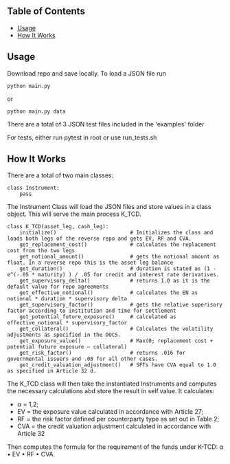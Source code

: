 ## Table of Contents

* [Usage](#usage)
* [How It Works](#usage)

## Usage
Download repo and save locally. To load a JSON file run 

    python main.py 

or

    python main.py data

There are a total of 3 JSON test files included in the 'examples' folder

For tests, either run pytest in root or use run_tests.sh

## How It Works
There are a total of two main classes:

    class Instrument:
        pass
The Instrument Class will load the JSON files and store values in a class object. This will serve the main process K_TCD.

    class K_TCD(asset_leg, cash_leg):
        initialize()                        # Initializes the class and loads both legs of the reverse repo and gets EV, RF and CVA. 
        get_replacement_cost()              # calculates the replacement cost from the two legs
        get_notional_amount()               # gets the notional amount as float. In a reverse repo this is the asset leg balance  
        get_duration()                      # duration is stated as (1 - e^(-.05 * maturity) ) / .05 for credit and interest rate derivatives.
        get_supervisory_delta()             # returns 1.0 as it is the default value for repo agreements
        get_effective_notional()            # calculates the EN as notional * duration * supervisory delta
        get_supervisory_factor()            # gets the relative superisory factor according to institution and time for settlement
        get_potential_future_exposure()     # calculated as effective_notional * supervisory_factor
        get_collateral()                    # Calculates the volatility adjustments as specified in the DOCS.
        get_exposure_value()                # Max(0; replacement cost + potential future exposure – collateral)
        get_risk_factor()                   # returns .016 for governmental issuers and .08 for all other cases.
        get_credit_valuation_adjustment()   # SFTs have CVA equal to 1.0 as specified in Article 32 d.

The K_TCD class will then take the instantiated Instruments and computes the necessary calculations abd store the result in self.value. 
It calculates:
- α = 1,2; 
- EV = the exposure value calculated in accordance with Article 27; 
- RF = the risk factor defined per counterparty type as set out in Table 2;  
- CVA = the credit valuation adjustment calculated in accordance with Article 32 

Then computes the formula for the requirement of the funds under K-TCD: α • EV • RF • CVA.